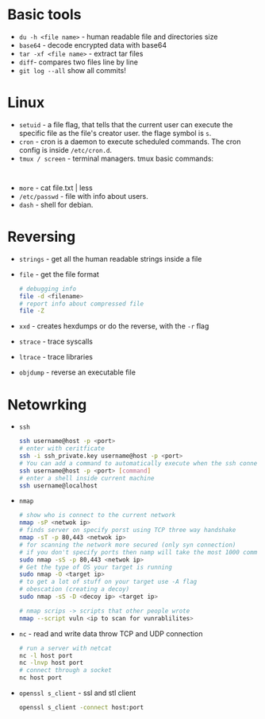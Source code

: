 # Basic tools
- `du -h <file name>` - human readable file and directories size
- `base64` - decode encrypted data with base64
- `tar -xf <file name>` - extract tar files
- `diff`- compares two files line by line
- `git log --all` show all commits!

# Linux
- `setuid` - a file flag, that tells that the current user can execute the specific file as the file's creator user.
the flage symbol is `s`.
- `cron` - cron is a daemon to execute scheduled commands. The cron config is inside `/etc/cron.d`.
- `tmux / screen` - terminal managers. tmux basic commands:
    ```
     
    ```
- `more` - cat file.txt | less
- `/etc/passwd` - file with info about users.
- `dash` - shell for debian.

# Reversing
- `strings` - get all the human readable strings inside a file
- `file` - get the file format
    ```bash
    # debugging info
    file -d <filename>
    # report info about compressed file
    file -Z
    ```

- `xxd` - creates hexdumps or do the reverse, with the `-r` flag
- `strace` - trace syscalls
- `ltrace` - trace libraries
- `objdump` - reverse an executable file

# Netowrking
- `ssh` 
    ```bash
    ssh username@host -p <port>
    # enter with ceritficate 
    ssh -i ssh_private.key username@host -p <port>
    # You can add a command to automatically execute when the ssh connection is started
    ssh username@host -p <port> [command]
    # enter a shell inside current machine
    ssh username@localhost 
    ```
- `nmap`
    ```bash
    # show who is connect to the current network 
    nmap -sP <netwok ip>
    # finds server on specify porst using TCP three way handshake 
    nmap -sT -p 80,443 <netwok ip> 
    # for scanning the network more secured (only syn connection)
    # if you don't specify ports then namp will take the most 1000 common ports and scan them
    sudo nmap -sS -p 80,443 <netwok ip> 
    # Get the type of OS your target is running
    sudo nmap -O <target ip>
    # to get a lot of stuff on your target use -A flag
    # obescation (creating a decoy)
    sudo nmap -sS -D <decoy ip> <target ip>

    # nmap scrips -> scripts that other people wrote
    nmap --script vuln <ip to scan for vunrablilites> 
    ```
- `nc` - read and write data throw TCP and UDP connection
    ```bash
    # run a server with netcat
    nc -l host port 
    nc -lnvp host port
    # connect through a socket
    nc host port
    ```
- `openssl s_client` - ssl and stl client
    ```bash
    openssl s_client -connect host:port
    ```

